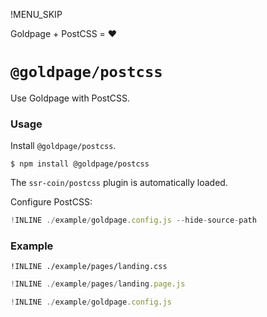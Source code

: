 !MENU_SKIP

Goldpage + PostCSS = :heart:

# `@goldpage/postcss`

Use Goldpage with PostCSS.

### Usage

Install `@goldpage/postcss`.

~~~shell
$ npm install @goldpage/postcss
~~~

The `ssr-coin/postcss` plugin is automatically loaded.

Configure PostCSS:

~~~js
!INLINE ./example/goldpage.config.js --hide-source-path
~~~

### Example

~~~sugarss
!INLINE ./example/pages/landing.css
~~~

~~~js
!INLINE ./example/pages/landing.page.js
~~~

~~~js
!INLINE ./example/goldpage.config.js
~~~
